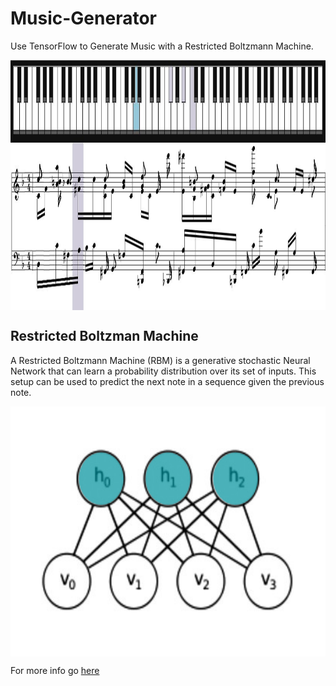 # Music-Generator
Use TensorFlow to Generate Music with a Restricted Boltzmann Machine.
<p align="center">
<img src="https://github.com/crypto-code/Music-Generator/blob/master/assets/music.jpg" width="600" height="400" align="middle" />   </p>

## Restricted Boltzman Machine
A Restricted Boltzmann Machine (RBM) is a generative stochastic Neural Network that can learn a probability distribution over its set of inputs. This setup can be used to predict the next note in a sequence given the previous note.
<p align="center">
<img src="https://github.com/crypto-code/Music-Generator/blob/master/assets/model.png" width="600" height="400" align="middle" />   </p>

For more info go [here](https://rubikscode.net/2018/10/01/introduction-to-restricted-boltzmann-machines/)
